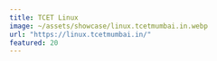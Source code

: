 ```yaml
---
title: TCET Linux
image: ~/assets/showcase/linux.tcetmumbai.in.webp
url: "https://linux.tcetmumbai.in/"
featured: 20
---
```

